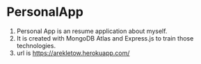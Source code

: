# PersonalApp
1. Personal App is an resume application about myself.
2. It is created with MongoDB Atlas and Express.js to train those technologies.
3. url is https://arekletow.herokuapp.com/

